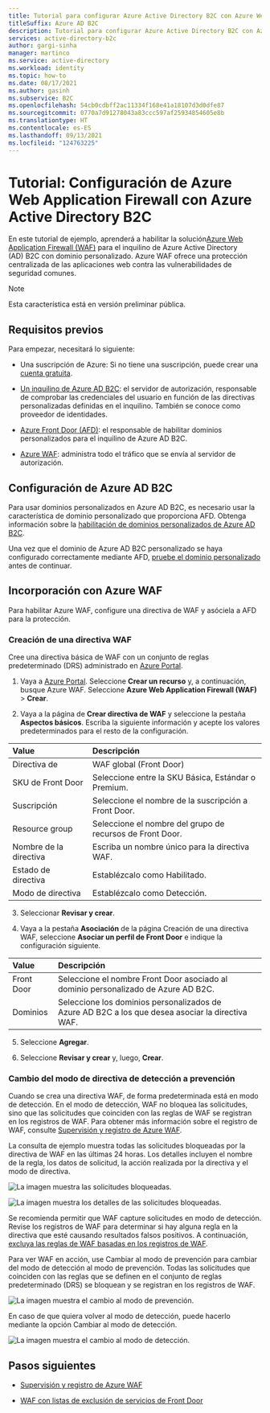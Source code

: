 ```yaml
---
title: Tutorial para configurar Azure Active Directory B2C con Azure Web Application Firewall
titleSuffix: Azure AD B2C
description: Tutorial para configurar Azure Active Directory B2C con Azure Web Application Firewall para proteger las aplicaciones de ataques malintencionados
services: active-directory-b2c
author: gargi-sinha
manager: martinco
ms.service: active-directory
ms.workload: identity
ms.topic: how-to
ms.date: 08/17/2021
ms.author: gasinh
ms.subservice: B2C
ms.openlocfilehash: 54cb0cdbff2ac11334f168e41a18107d3d0dfe87
ms.sourcegitcommit: 0770a7d91278043a83ccc597af25934854605e8b
ms.translationtype: HT
ms.contentlocale: es-ES
ms.lasthandoff: 09/13/2021
ms.locfileid: "124763225"
---
```

# <a name="tutorial-configure-azure-web-application-firewall-with-azure-active-directory-b2c"></a>Tutorial: Configuración de Azure Web Application Firewall con Azure Active Directory B2C

En este tutorial de ejemplo, aprenderá a habilitar la solución[Azure Web Application Firewall (WAF)](https://azure.microsoft.com/services/web-application-firewall/#overview) para el inquilino de Azure Active Directory (AD) B2C con dominio personalizado. Azure WAF ofrece una protección centralizada de las aplicaciones web contra las vulnerabilidades de seguridad comunes.

>[!NOTE]
>Esta característica está en versión preliminar pública.

## <a name="prerequisites"></a>Requisitos previos

Para empezar, necesitará lo siguiente:

- Una suscripción de Azure: Si no tiene una suscripción, puede crear una [cuenta gratuita](https://azure.microsoft.com/free/).

- [Un inquilino de Azure AD B2C](tutorial-create-tenant.md): el servidor de autorización, responsable de comprobar las credenciales del usuario en función de las directivas personalizadas definidas en el inquilino.  También se conoce como proveedor de identidades.

- [Azure Front Door (AFD)](../frontdoor/index.yml): el responsable de habilitar dominios personalizados para el inquilino de Azure AD B2C.  

- [Azure WAF](https://azure.microsoft.com/services/web-application-firewall/#overview): administra todo el tráfico que se envía al servidor de autorización.

## <a name="azure-ad-b2c-setup"></a>Configuración de Azure AD B2C

Para usar dominios personalizados en Azure AD B2C, es necesario usar la característica de dominio personalizado que proporciona AFD. Obtenga información sobre la [habilitación de dominios personalizados de Azure AD B2C](./custom-domain.md?pivots=b2c-user-flow).  

Una vez que el dominio de Azure AD B2C personalizado se haya configurado correctamente mediante AFD, [pruebe el dominio personalizado](./custom-domain.md?pivots=b2c-custom-policy#test-your-custom-domain) antes de continuar.  

## <a name="onboard-with-azure-waf"></a>Incorporación con Azure WAF

Para habilitar Azure WAF, configure una directiva de WAF y asóciela a AFD para la protección.

### <a name="create-a-waf-policy"></a>Creación de una directiva WAF

Cree una directiva básica de WAF con un conjunto de reglas predeterminado (DRS) administrado en [Azure Portal](https://portal.azure.com).

1. Vaya a [Azure Portal](https://portal.azure.com). Seleccione **Crear un recurso** y, a continuación, busque Azure WAF. Seleccione **Azure Web Application Firewall (WAF)**  > **Crear**.

2. Vaya a la página de **Crear directiva de WAF** y seleccione la pestaña **Aspectos básicos**. Escriba la siguiente información y acepte los valores predeterminados para el resto de la configuración.

| Value | Descripción |
|:--------|:-------|
| Directiva de | WAF global (Front Door)|
| SKU de Front Door | Seleccione entre la SKU Básica, Estándar o Premium. |
|Suscripción | Seleccione el nombre de la suscripción a Front Door. |
| Resource group | Seleccione el nombre del grupo de recursos de Front Door. |
| Nombre de la directiva | Escriba un nombre único para la directiva WAF. |
| Estado de directiva | Establézcalo como Habilitado. |
| Modo de directiva | Establézcalo como Detección. |

3. Seleccionar **Revisar y crear**.

4. Vaya a la pestaña **Asociación** de la página Creación de una directiva WAF, seleccione **Asociar un perfil de Front Door** e indique la configuración siguiente.

| Value | Descripción |
|:----|:------|
| Front Door | Seleccione el nombre Front Door asociado al dominio personalizado de Azure AD B2C. |
| Dominios | Seleccione los dominios personalizados de Azure AD B2C a los que desea asociar la directiva WAF.|

5. Seleccione **Agregar**.

6. Seleccione **Revisar y crear** y, luego, **Crear**.

### <a name="change-policy-mode-from-detection-to-prevention"></a>Cambio del modo de directiva de detección a prevención

Cuando se crea una directiva WAF, de forma predeterminada está en modo de detección. En el modo de detección, WAF no bloquea las solicitudes, sino que las solicitudes que coinciden con las reglas de WAF se registran en los registros de WAF. Para obtener más información sobre el registro de WAF, consulte [Supervisión y registro de Azure WAF](../web-application-firewall/afds/waf-front-door-monitor.md).

La consulta de ejemplo muestra todas las solicitudes bloqueadas por la directiva de WAF en las últimas 24 horas. Los detalles incluyen el nombre de la regla, los datos de solicitud, la acción realizada por la directiva y el modo de directiva.

![La imagen muestra las solicitudes bloqueadas.](./media/partner-azure-web-application-firewall/blocked-requests-query.png)

![La imagen muestra los detalles de las solicitudes bloqueadas.](./media/partner-azure-web-application-firewall/blocked-requests-details.png)

Se recomienda permitir que WAF capture solicitudes en modo de detección. Revise los registros de WAF para determinar si hay alguna regla en la directiva que esté causando resultados falsos positivos. A continuación, [excluya las reglas de WAF basadas en los registros de WAF](../web-application-firewall/afds/waf-front-door-exclusion.md#define-exclusion-based-on-web-application-firewall-logs).

Para ver WAF en acción, use Cambiar al modo de prevención para cambiar del modo de detección al modo de prevención. Todas las solicitudes que coinciden con las reglas que se definen en el conjunto de reglas predeterminado (DRS) se bloquean y se registran en los registros de WAF.

![La imagen muestra el cambio al modo de prevención.](./media/partner-azure-web-application-firewall/switch-to-prevention-mode.png)

En caso de que quiera volver al modo de detección, puede hacerlo mediante la opción Cambiar al modo de detección.

![La imagen muestra el cambio al modo de detección.](./media/partner-azure-web-application-firewall/switch-to-detection-mode.png)

## <a name="next-steps"></a>Pasos siguientes

- [Supervisión y registro de Azure WAF](../web-application-firewall/afds/waf-front-door-monitor.md)

- [WAF con listas de exclusión de servicios de Front Door](../web-application-firewall/afds/waf-front-door-exclusion.md)